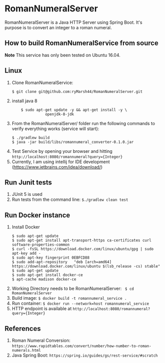 # RomanNumeralServer

RomanNumeralServer is a Java HTTP Server using Spring Boot. It's purpose is to convert an integer to a roman numeral. 

## How to build RomanNumeralService from source
**Note** This service has only been tested on Ubuntu 16.04.

## Linux 
1) Clone RomanNumeralService: 
    ``` 
    $ git clone git@github.com:ryMarsh44/RomanNumeralServer.git 
    ```
2) install java 8
    ``` 
        $ sudo apt-get update -y && apt-get install -y \
                   openjdk-8-jdk
    ```
3) From the RomanNumeralServer/ folder run the following commands to verify everything works (service will start): 
    ``` 
    $ ./gradlew build
    $ java -jar build/libs/romannumeral_converter-0.1.0.jar
    ``` 
4) Test Service by opening your browser and hitting ``http://localhost:8080/romannumeral?query={Integer}`` 
4) Currently, I am using intellij for IDE development (https://www.jetbrains.com/idea/download/) 

## Run Junit tests
1) JUnit 5 is used
2) Run tests from the command line:
``` $./gradlew clean test ```
 
## Run Docker instance
1) Install Docker
    ``` 
    $ sudo apt-get update
    $ sudo apt-get install apt-transport-https ca-certificates curl software-properties-common 
    $ curl -fsSL https://download.docker.com/linux/ubuntu/gpg | sudo apt-key add -
    $ sudo apt-key fingerprint 0EBFCD88
    $ sudo add-apt-repository   "deb [arch=amd64] https://download.docker.com/linux/ubuntu $(lsb_release -cs) stable"
    $ sudo apt-get update
    $ sudo apt-get install docker-ce
    $ apt-cache madison docker-ce
    ```
2) Working Directory needs to be RomanNumeralServer: 
    ``` $ cd RomanNumeralServer```
3) Build image: 
    ``` $ docker build -t romannumeral_service . ```
4) Run container: 
    ``` $ docker run --network=host romannumeral_service ```
5) HTTP endpoint is available at ``http://localhost:8080/romannumeral?query={Integer}``


## References
1) Roman Numeral Conversion:
    ``https://www.rapidtables.com/convert/number/how-number-to-roman-numerals.html``
2) Java Spring Boot: 
    ``https://spring.io/guides/gs/rest-service/#scratch``
    